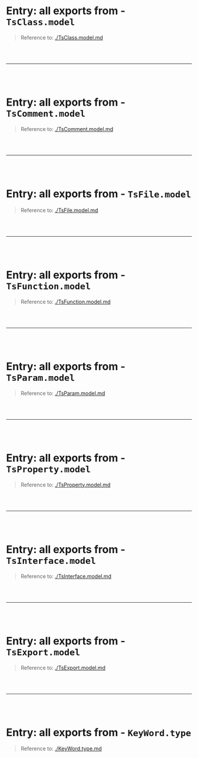 # Entry: all exports from - `TsClass.model`

> Reference to: [./TsClass.model.md](./TsClass.model.md)

    
<br/>
<br/>



---


<br/>
<br/>

# Entry: all exports from - `TsComment.model`

> Reference to: [./TsComment.model.md](./TsComment.model.md)

    
<br/>
<br/>



---


<br/>
<br/>

# Entry: all exports from - `TsFile.model`

> Reference to: [./TsFile.model.md](./TsFile.model.md)

    
<br/>
<br/>



---


<br/>
<br/>

# Entry: all exports from - `TsFunction.model`

> Reference to: [./TsFunction.model.md](./TsFunction.model.md)

    
<br/>
<br/>



---


<br/>
<br/>

# Entry: all exports from - `TsParam.model`

> Reference to: [./TsParam.model.md](./TsParam.model.md)

    
<br/>
<br/>



---


<br/>
<br/>

# Entry: all exports from - `TsProperty.model`

> Reference to: [./TsProperty.model.md](./TsProperty.model.md)

    
<br/>
<br/>



---


<br/>
<br/>

# Entry: all exports from - `TsInterface.model`

> Reference to: [./TsInterface.model.md](./TsInterface.model.md)

    
<br/>
<br/>



---


<br/>
<br/>

# Entry: all exports from - `TsExport.model`

> Reference to: [./TsExport.model.md](./TsExport.model.md)

    
<br/>
<br/>



---


<br/>
<br/>

# Entry: all exports from - `KeyWord.type`

> Reference to: [./KeyWord.type.md](./KeyWord.type.md)

    